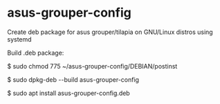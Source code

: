 # asus-grouper-config
Create deb package for asus grouper/tilapia on GNU/Linux distros using systemd

Build .deb package:

$ sudo chmod 775 ~/asus-grouper-config/DEBIAN/postinst

$ sudo dpkg-deb --build asus-grouper-config

$ sudo apt install asus-grouper-config.deb
